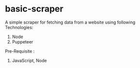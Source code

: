 # basic-scraper

A simple scraper for fetching data from a website using following Technologies:

1. Node
2. Puppeteer

Pre-Requisite :

1. JavaScript, Node
